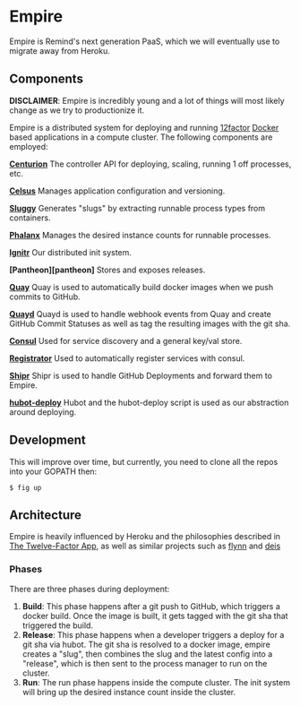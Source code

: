 # Empire

Empire is Remind's next generation PaaS, which we will eventually use to migrate
away from Heroku.

## Components

**DISCLAIMER**: Empire is incredibly young and a lot of things will most likely
change as we try to productionize it.

Empire is a distributed system for deploying and running
[12factor][12factor] [Docker][docker] based
applications in a compute cluster. The following components are employed:

**[Centurion][centurion]** The controller API for deploying, scaling, running 1 off processes, etc.

**[Celsus][celsus]** Manages application configuration and versioning.

**[Sluggy][sluggy]** Generates "slugs" by extracting runnable process types from containers.

**[Phalanx][phalanx]** Manages the desired instance counts for runnable processes.

**[Ignitr][ignitr]** Our distributed init system.

**[Pantheon][pantheon]** Stores and exposes releases.

**[Quay][quay]** Quay is used to automatically build docker images when we push commits to GitHub.

**[Quayd][quayd]** Quayd is used to handle webhook events from Quay and create GitHub Commit Statuses as well as tag the resulting images with the git sha.

**[Consul][consul]** Used for service discovery and a general key/val store.

**[Registrator][registrator]** Used to automatically register services with consul.

**[Shipr][shipr]** Shipr is used to handle GitHub Deployments and forward them to Empire.

**[hubot-deploy][hubotdeploy]** Hubot and the hubot-deploy script is used as our abstraction around deploying.

## Development

This will improve over time, but currently, you need to clone all the repos into
your GOPATH then:

```console
$ fig up
```

## Architecture

Empire is heavily influenced by Heroku and the philosophies described in [The Twelve-Factor App][12factor], as well as similar projects such as [flynn][flynn] and [deis][deis]

### Phases

There are three phases during deployment:

1. **Build**: This phase happens after a git push to GitHub, which triggers a docker build. Once the image is built, it gets tagged with the git sha that triggered the build.
2. **Release**: This phase happens when a developer triggers a deploy for a git sha via hubot. The git sha is resolved to a docker image, empire creates a "slug", then combines the slug and the latest config into a "release", which is then sent to the process manager to run on the cluster.
3. **Run**: The run phase happens inside the compute cluster. The init system will bring up the desired instance count inside the cluster.

[centurion]: https://github.com/remind101/centurion
[celsus]: https://github.com/remind101/celsus
[sluggy]: https://github.com/remind101/sluggy
[phalanx]: https://github.com/remind101/phalanx
[ignitr]: https://github.com/remind101/ignitr
[rectory]: https://github.com/remind101/rectory
[quay]: https://quay.io
[quayd]: https://github.com/remind101/quayd
[consul]: https://github.com/hashicorp/consul
[registrator]: https://github.com/progrium/registrator
[shipr]: https://github.com/remidn101/shipr
[hubotdeploy]: https://github.com/remidn101/hubot-deploy
[12factor]: http://12factor.net/
[docker]: https://www.docker.com/
[flynn]: https://flynn.io/
[deis]: http://deis.io/
